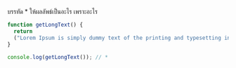 บรรทัด \* ให้ผลลัพธ์เป็นอะไร เพราะอะไร

```js
function getLongText() {
  return
  ("Lorem Ipsum is simply dummy text of the printing and typesetting industry.");
}

console.log(getLongText()); // *
```
